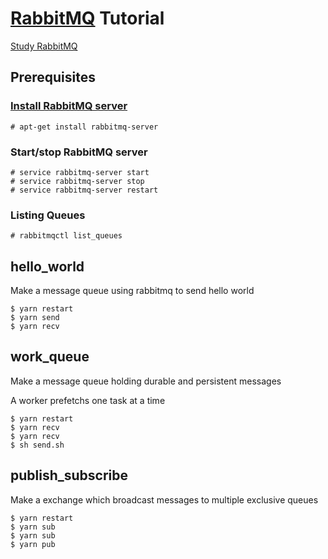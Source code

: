 # [RabbitMQ](https://www.rabbitmq.com/) Tutorial
[Study RabbitMQ](https://www.rabbitmq.com/getstarted.html)

## Prerequisites
### [Install RabbitMQ server](https://www.rabbitmq.com/download.html)
```
# apt-get install rabbitmq-server
```

### Start/stop RabbitMQ server
```
# service rabbitmq-server start
# service rabbitmq-server stop
# service rabbitmq-server restart
```

### Listing Queues
```
# rabbitmqctl list_queues
```

## hello_world
Make a message queue using rabbitmq to send hello world
```
$ yarn restart
$ yarn send
$ yarn recv
```

## work_queue
Make a message queue holding durable and persistent messages

A worker prefetchs one task at a time

```
$ yarn restart
$ yarn recv
$ yarn recv
$ sh send.sh
```

## publish_subscribe
Make a exchange which broadcast messages to multiple exclusive queues

```
$ yarn restart
$ yarn sub
$ yarn sub
$ yarn pub
```
